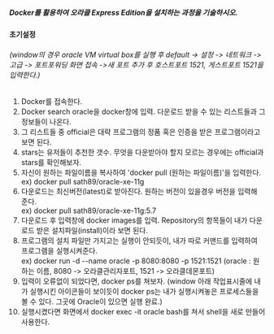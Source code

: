 ##### Docker를 활용하여 오라클 Express Edition을 설치하는 과정을 기술하시오.

#### 초기설정
###### (window의 경우 oracle VM virtual box를 실행 후 default -> 설정 -> 네트워크 -> 고급 -> 포트포워딩 화면 접속 ->새 포트 추가 후 호스트포트 1521, 게스트포트 1521을 입력한다.)

1. Docker를 접속한다.
2. Docker search oracle을 docker창에 입력. 다운로드 받을 수 있는 리스트들과 그 정보들이 나온다.
3. 그 리스트들 중 official은 대략 프로그램의 정품 혹은 인증을 받은 프로그램이라고 보면 된다.
4. stars는 유저들이 추천한 갯수. 무엇을 다운받아야 할지 모르는 경우에는 official과 stars를 확인해보자.
5. 자신이 원하는 파일이름을 복사하여 'docker pull (원하는 파일이름)'을 입력한다.<br/>
		ex) docker pull sath89/oracle-xe-11g
6. 다운로드는 최신버전(latest)로 받아진다. 원하는 버전이 있을경우 버전을 입력해 준다.<br/>
		ex) docker pull sath89/oracle-xe-11g:5.7
7. 다운로드 후 입력창에 docker images를 입력. Repository의 항목들이 내가 다운로드 받은 설치파일(install)이라 보면 된다.
8. 프로그램의 설치 파일만 가지고는 실행이 안되듯이, 내가 따로 커맨드를 입력하여 프로그램을 실행시켜준다.<br/>
		ex) docker run -d --name oracle -p 8080:8080 -p 1521:1521
   (oracle : 원하는 이름, 8080 -> 오라클관리자포트, 1521 ->  오라클데몬포트)
9. 입력이 오류없이 되었다면, docker ps를 쳐보자.
   (window 아래 작업표시줄에 내가 실행시킨 아이콘들이 보이듯이 docker ps는 내가 실행시켜놓은 프로세스들을 볼 수 있다. 그곳에 Oracle이 있으면 실행 완료.)
10. 실행시켰다면 화면에서 docker exec -it oracle bash를 쳐서 shell을 새로 만들어 사용한다.
